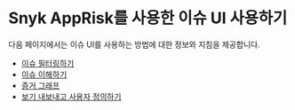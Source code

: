 # Snyk AppRisk를 사용한 이슈 UI 사용하기

다음 페이지에서는 이슈 UI를 사용하는 방법에 대한 정보와 지침을 제공합니다.

* [이슈 필터링하기](filter-your-issues.md)
* [이슈 이해하기](understand-your-issues.md)
* [증거 그래프](evidence-graph.md)
* [보기 내보내고 사용자 정의하기](export-and-customize-views.md)